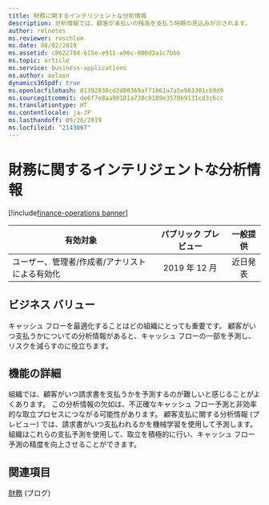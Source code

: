 ```yaml
---
title: 財務に関するインテリジェントな分析情報
description: 分析情報では、顧客が未払いの残高を支払う時期の見込みが示されます。
author: relnotes
ms.reviewer: roschlom
ms.date: 08/02/2019
ms.assetid: c862278d-615e-e911-a96c-000d3a1c7bbb
ms.topic: article
ms.service: business-applications
ms.author: aolson
dynamics365pdf: true
ms.openlocfilehash: 81392038cd2d00369af71061a7a5e983301cb9d9
ms.sourcegitcommit: de6f7e8aa90101a730c0109e3578b9131cd3c6cc
ms.translationtype: HT
ms.contentlocale: ja-JP
ms.lasthandoff: 09/26/2019
ms.locfileid: "2143067"
---
```

# <a name="intelligent-insights-in-financials"></a>財務に関するインテリジェントな分析情報
[!include[finance-operations banner](../includes/finance-operations.md)]

| 有効対象    |  パブリック プレビュー | 一般提供 | 
| ---------- | :----------: |:----------: |
|ユーザー、管理者/作成者/アナリストによる有効化|2019 年 12 月| 近日発表|


## <a name="business-value"></a>ビジネス バリュー
<!-- bv start -->
キャッシュ フローを最適化することはどの組織にとっても重要です。 顧客がいつ支払うかについての分析情報があると、キャッシュ フローの一部を予測し、リスクを減らすのに役立ちます。
<!-- bv end -->



## <a name="feature-details"></a>機能の詳細
<!--feature detail start -->
組織では、顧客がいつ請求書を支払うかを予測するのが難しいと感じることがよくあります。 この分析情報の欠如は、不正確なキャッシュ フロー予測と非効率的な取立プロセスにつながる可能性があります。 顧客支払に関する分析情報 (プレビュー) では、請求書がいつ支払われるかを機械学習を使用して予測します。 組織はこれらの支払予測を使用して、取立を積極的に行い、キャッシュ フロー予測の精度を向上させることができます。
<!--feature detail end -->












## <a name="see-also"></a>関連項目

[財務](https://community.dynamics.com/365/financeandoperations/b/financials) (ブログ)
